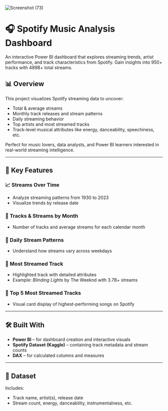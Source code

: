 ![Screenshot (73)](https://github.com/user-attachments/assets/0b6f3534-dfc8-44ab-93a2-503b5f6433d9)
# 🎧 Spotify Music Analysis Dashboard

An interactive Power BI dashboard that explores streaming trends, artist performance, and track characteristics from Spotify. Gain insights into 950+ tracks with 489B+ total streams.





## 📊 Overview

This project visualizes Spotify streaming data to uncover:
- Total & average streams
- Monthly track releases and stream patterns
- Daily streaming behavior
- Top artists and most streamed tracks
- Track-level musical attributes like energy, danceability, speechiness, etc.

Perfect for music lovers, data analysts, and Power BI learners interested in real-world streaming intelligence.

---

## 🌟 Key Features

### 📈 Streams Over Time
- Analyze streaming patterns from 1930 to 2023
- Visualize trends by release date

### 📅 Tracks & Streams by Month
- Number of tracks and average streams for each calendar month

### 📆 Daily Stream Patterns
- Understand how streams vary across weekdays

### 🎤 Most Streamed Track
- Highlighted track with detailed attributes
- Example: *Blinding Lights* by The Weeknd with 3.7B+ streams

### 🎵 Top 5 Most Streamed Tracks
- Visual card display of highest-performing songs on Spotify

---

## 🛠 Built With

- **Power BI** – for dashboard creation and interactive visuals
- **Spotify Dataset (Kaggle)** – containing track metadata and stream counts
- **DAX** – for calculated columns and measures

---

## 📁 Dataset

Includes:
- Track name, artist(s), release date
- Stream count, energy, danceability, instrumentalness, etc.


